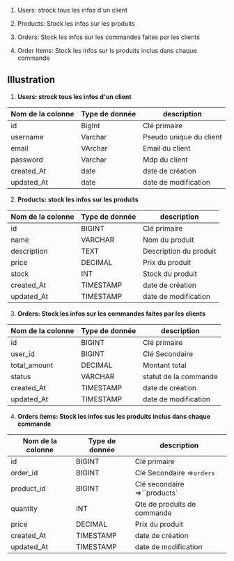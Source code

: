 1. Users: strock tous les infos d'un client

2. Products: Stock les infos sur les produits

3. Orders: Stock les infos sur les commandes faites par les clients

4. Order Items: Stock les infos sur ls produits inclus dans chaque commande

## Illustration

1. **Users: strock tous les infos d'un client**

| Nom de la colonne | Type de donnée | description             |
| ----------------- | -------------- | ----------------------- |
| id                | BigInt         | Clé primaire            |
| username          | Varchar        | Pseudo unique du client |
| email             | VArchar        | Email du client         |
| password          | Varchar        | Mdp du client           |
| created_At        | date           | date de création        |
| updated_At        | date           | date de modification    |

2. **Products: stock les infos sur les produits**

| Nom de la colonne | Type de donnée | description            |
| ----------------- | -------------- | ---------------------- |
| id                | BIGINT         | Clé primaire           |
| name              | VARCHAR        | Nom du produit         |
| description       | TEXT           | Description du produit |
| price             | DECIMAL        | Prix du produit        |
| stock             | INT            | Stock du produit       |
| created_At        | TIMESTAMP      | date de création                    |
| updated_At        | TIMESTAMP      | date de modification          |

3. **Orders: Stock les infos sur les commandes faites par les clients**

| Nom de la colonne | Type de donnée | description           |
| ----------------- | -------------- | --------------------- |
| id                | BIGINT         | Clé primaire          |
| user_id           | BIGINT         | Clé Secondaire        |
| total_amount      | DECIMAL        | Montant total         |
| status            | VARCHAR        | statut de la commande |
| created_At        | TIMESTAMP      | date de création      |
| updated_At        | TIMESTAMP      | date de modification  |


4. **Orders items: Stock les infos sus les produits inclus dans chaque commande**

| Nom de la colonne | Type de donnée | description                   |
| ----------------- | -------------- | ----------------------------- |
| id                | BIGINT         | Clé primaire                  |
| order_id          | BIGINT         | Clé Secondaire =>`orders`     |
| product_id        | BIGINT         | Clé secondaire  =>``products` |
| quantity          | INT            | Qte de produits de commande   |
| price             | DECIMAL        | Prix du produit               |
| created_At        | TIMESTAMP      | date de création              |
| updated_At        | TIMESTAMP      | date de modification          |
